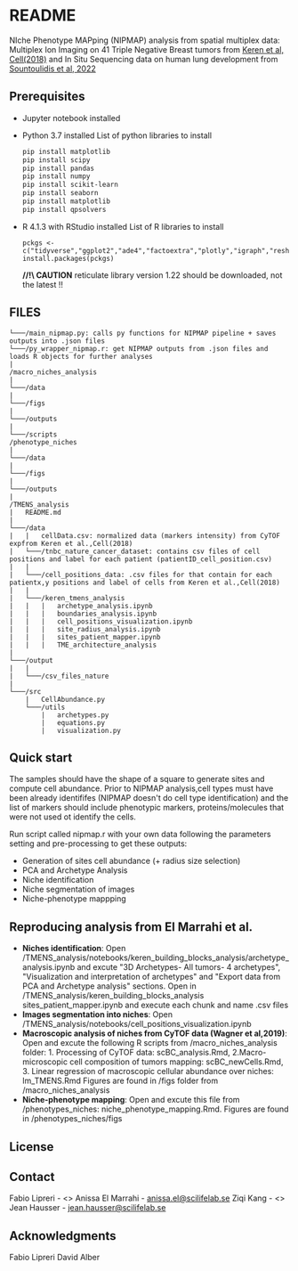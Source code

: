 # README

NIche Phenotype MAPping (NIPMAP) analysis from spatial multiplex data: Multiplex Ion Imaging on 41 Triple Negative Breast tumors from [Keren et al, Cell(2018)](10.1016/j.cell.2018.08.039) and In Situ Sequencing data on human lung development from [Sountoulidis et al, 2022](https://doi.org/10.1101/2022.01.11.475631)

## Prerequisites

* Jupyter notebook installed

* Python 3.7 installed
    List of python libraries to install 

    ```bash
    pip install matplotlib
    pip install scipy
    pip install pandas
    pip install numpy
    pip install scikit-learn
    pip install seaborn
    pip install matplotlib
    pip install qpsolvers
    ```
* R 4.1.3 with RStudio installed
    List of R libraries to install 
    ```
    pckgs <- c("tidyverse","ggplot2","ade4","factoextra","plotly","igraph","reshape2","ggrepel","viridis","fdrtool","pheatmap","cluster","broom","pROC","ggpubr","devtools","ggridges")
    install.packages(pckgs)
    ```
    **//!\\ CAUTION** reticulate library version 1.22 should be downloaded, not the latest !! 

## FILES

```
└───/main_nipmap.py: calls py functions for NIPMAP pipeline + saves outputs into .json files
└───/py_wrapper_nipmap.r: get NIPMAP outputs from .json files and loads R objects for further analyses
|
/macro_niches_analysis
|
└───/data
|
└───/figs
|
└───/outputs
|
└───/scripts
/phenotype_niches
|
└───/data
|
└───/figs
|
└───/outputs
|
/TMENS_analysis
|   README.md
|
└───/data
|   |   cellData.csv: normalized data (markers intensity) from CyTOF expfrom Keren et al.,Cell(2018)
|   └───/tnbc_nature_cancer_dataset: contains csv files of cell positions and label for each patient (patientID_cell_position.csv)
|   |
|   └───/cell_positions_data: .csv files for that contain for each patientx,y positions and label of cells from Keren et al.,Cell(2018)
|   |
|   └───/keren_tmens_analysis
|   |   |   archetype_analysis.ipynb
|   |   |   boundaries_analysis.ipynb
|   |   |   cell_positions_visualization.ipynb
|   |   |   site_radius_analysis.ipynb
|   |   |   sites_patient_mapper.ipynb
|   |   |   TME_architecture_analysis
|
└───/output
|   |
|   └───/csv_files_nature
| 
└───/src
    |	CellAbundance.py
    └───/utils
        |   archetypes.py
        |   equations.py
        |   visualization.py
```
## Quick start
The samples should have the shape of a square to generate sites and compute cell abundance. Prior to NIPMAP analysis,cell types must have been already identififes (NIPMAP doesn't do cell type identification) and the list of markers should include phenotypic markers, proteins/molecules that were not used ot identify the cells.

Run script called nipmap.r with your own data following the parameters setting and pre-processing to get these outputs:
* Generation of sites cell abundance (+ radius size selection)
* PCA and Archetype Analysis
* Niche identification
* Niche segmentation of images
* Niche-phenotype mappping

## Reproducing analysis from El Marrahi et al.
* **Niches identification**: Open /TMENS_analysis/notebooks/keren_building_blocks_analysis/archetype_analysis.ipynb and excute "3D Archetypes- All tumors- 4 archetypes", "Visualization and interpretation of archetypes" and "Export data from PCA and Archetype analysis" sections. Open in /TMENS_analysis/keren_building_blocks_analysis sites_patient_mapper.ipynb and execute each chunk and name .csv files
* **Images segmentation into niches**: Open /TMENS_analysis/notebooks/cell_positions_visualization.ipynb
* **Macroscopic analysis of niches from CyTOF data (Wagner et al,2019)**: Open and excute the following R scripts from /macro_niches_analysis folder: 1. Processing of CyTOF data: scBC_analysis.Rmd, 2.Macro-microscopic cell composition of tumors mapping:  scBC_newCells.Rmd, 3. Linear regression of macroscopic cellular abundance over niches: lm_TMENS.Rmd Figures are found in /figs folder from /macro_niches_analysis
* **Niche-phenotype mapping**: Open and excute this file from /phenotypes_niches: niche_phenotype_mapping.Rmd. Figures are found in /phenotypes_niches/figs

## License

## Contact
Fabio Lipreri - <>
Anissa El Marrahi - <anissa.el@scilifelab.se>
Ziqi Kang - <>
Jean Hausser - <jean.hausser@scilifelab.se>

## Acknowledgments
Fabio Lipreri
David Alber
